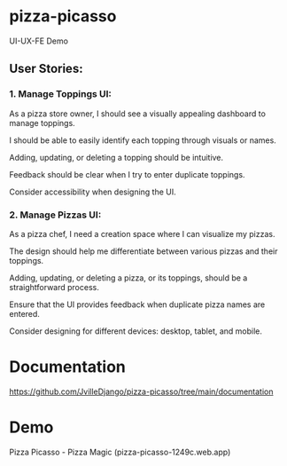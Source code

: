 # pizza-picasso
 UI-UX-FE Demo

## User Stories:
### 1. Manage Toppings UI:

As a pizza store owner, I should see a visually appealing dashboard to manage toppings.

I should be able to easily identify each topping through visuals or names.

Adding, updating, or deleting a topping should be intuitive.

Feedback should be clear when I try to enter duplicate toppings.


Consider accessibility when designing the UI.


### 2. Manage Pizzas UI:

As a pizza chef, I need a creation space where I can visualize my pizzas.

The design should help me differentiate between various pizzas and their toppings.

Adding, updating, or deleting a pizza, or its toppings, should be a straightforward process.

Ensure that the UI provides feedback when duplicate pizza names are entered.


Consider designing for different devices: desktop, tablet, and mobile.

# Documentation
https://github.com/JvilleDjango/pizza-picasso/tree/main/documentation

# Demo
Pizza Picasso - Pizza Magic (pizza-picasso-1249c.web.app)
